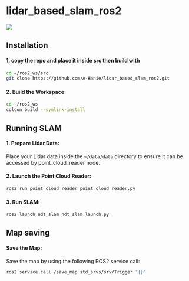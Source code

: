 # lidar_based_slam_ros2

[![](https://mermaid.ink/img/pako:eNptk92O2jAQhV_F8jWgEMJfLloVAgu7kKWwe9E6qDKxAUuJTW1nKYt49xo7UYnUXMUz35zxGdtXmApCYQj3mTinRyw1WKwTDsz3DW30fR0T_UtlOAexIbeg2fwCRmhDNZhzphnOwEoounU1I5seo02xU6lkOwq0MNyp0GCciYIAzMn_6sa2LkJrmlL2QU2K8aokwhqXWGSxCXqTmKu9kHkNNK1GWFEwlTivhCe2YoqmLNNUOlyB3QVETGnM04qbWu4JReLMFc5PWW0PJfRkodl1iU-VCfZJydebS89M2gzJQnP0DwB3_sz0EbhdUFJTnduCZzQWXDNemMZSpFQpxg_bB-EfVDnQxZ7t4sVM7GCcGGsxPdem8X4XAHH0Voq82IIFej8RrKk9iJEUmKRY6cejWFhuWXErrI9lZmkzMVoVu4ypI3AEudsridgSr2hm1DPn20GqBF4tsLouhawNuBrh6tFp9BArx_odTTipaa3RBn-4VoKDNf1dUKVLYu26JRw2YE5ljhkxN_16TyZQH2lOExiaX0L3uMh0AhN-MygutNhceApDLQvagIW1EDF8MBcLhnucKRM9Yf5TiNoahlf4B4a-77fa7aAf-J7X7vSCQbcBLzBsBoNW0Ot3u8Nup9sLvOHw1oCfVqLd8tte3-8Mg0G_0297XtCAlDAt5NK9TvtIb38BBQgd6Q?type=png)](https://mermaid.live/edit#pako:eNptk92O2jAQhV_F8jWgEMJfLloVAgu7kKWwe9E6qDKxAUuJTW1nKYt49xo7UYnUXMUz35zxGdtXmApCYQj3mTinRyw1WKwTDsz3DW30fR0T_UtlOAexIbeg2fwCRmhDNZhzphnOwEoounU1I5seo02xU6lkOwq0MNyp0GCciYIAzMn_6sa2LkJrmlL2QU2K8aokwhqXWGSxCXqTmKu9kHkNNK1GWFEwlTivhCe2YoqmLNNUOlyB3QVETGnM04qbWu4JReLMFc5PWW0PJfRkodl1iU-VCfZJydebS89M2gzJQnP0DwB3_sz0EbhdUFJTnduCZzQWXDNemMZSpFQpxg_bB-EfVDnQxZ7t4sVM7GCcGGsxPdem8X4XAHH0Voq82IIFej8RrKk9iJEUmKRY6cejWFhuWXErrI9lZmkzMVoVu4ypI3AEudsridgSr2hm1DPn20GqBF4tsLouhawNuBrh6tFp9BArx_odTTipaa3RBn-4VoKDNf1dUKVLYu26JRw2YE5ljhkxN_16TyZQH2lOExiaX0L3uMh0AhN-MygutNhceApDLQvagIW1EDF8MBcLhnucKRM9Yf5TiNoahlf4B4a-77fa7aAf-J7X7vSCQbcBLzBsBoNW0Ot3u8Nup9sLvOHw1oCfVqLd8tte3-8Mg0G_0297XtCAlDAt5NK9TvtIb38BBQgd6Q)

##  Installation

#### 1. copy the repo and place it inside src then build with

```bash
cd ~/ros2_ws/src
git clone https://github.com/A-Hanie/lidar_based_slam_ros2.git
```
#### 2. Build the Workspace:

```bash
cd ~/ros2_ws
colcon build --symlink-install
```
## Running SLAM

#### 1. Prepare Lidar Data:

Place your Lidar data inside the `~/data/data` directory to ensure it can be accessed by point_cloud_reader node.

#### 2. Launch the Point Cloud Reader:

```bash
ros2 run point_cloud_reader point_cloud_reader.py
```

#### 3. Run SLAM:

```bash
ros2 launch ndt_slam ndt_slam.launch.py
```


## Map saving

#### Save the Map:

Save the map by using the following ROS2 service call:
```bash
ros2 service call /save_map std_srvs/srv/Trigger "{}"
```

